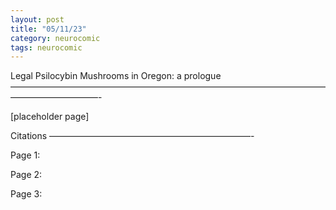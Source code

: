 ```yaml
---
layout: post
title: "05/11/23"
category: neurocomic
tags: neurocomic
---
```


Legal Psilocybin Mushrooms in Oregon: a prologue
——————————————————————————————————————————————-

[placeholder page]

Citations
———————————————————————-

Page 1:

Page 2:

Page 3: